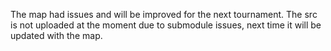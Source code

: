 The map had issues and will be improved for the next tournament.
The src is not uploaded at the moment due to submodule issues, next time it will be updated with the map.
